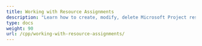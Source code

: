```yaml
---
title: Working with Resource Assignments
description: "Learn how to create, modify, delete Microsoft Project resource assignments using Aspose.Tasks for C++."
type: docs
weight: 90
url: /cpp/working-with-resource-assignments/
---
```

